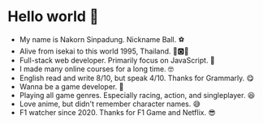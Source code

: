 # Hello world 👋

- My name is Nakorn Sinpadung. Nickname Ball. ⚽
- Alive from isekai to this world 1995, Thailand. 🐯🅾️🤽
- Full-stack web developer. Primarily focus on JavaScript. 🥰
- I made many online courses for a long time. 🤓
- English read and write 8/10, but speak 4/10. Thanks for Grammarly. 😋
- Wanna be a game developer. 🤩
- Playing all game genres. Especially racing, action, and singleplayer. 😆 
- Love anime, but didn't remember character names. 😅
- F1 watcher since 2020. Thanks for F1 Game and Netflix. 😎
